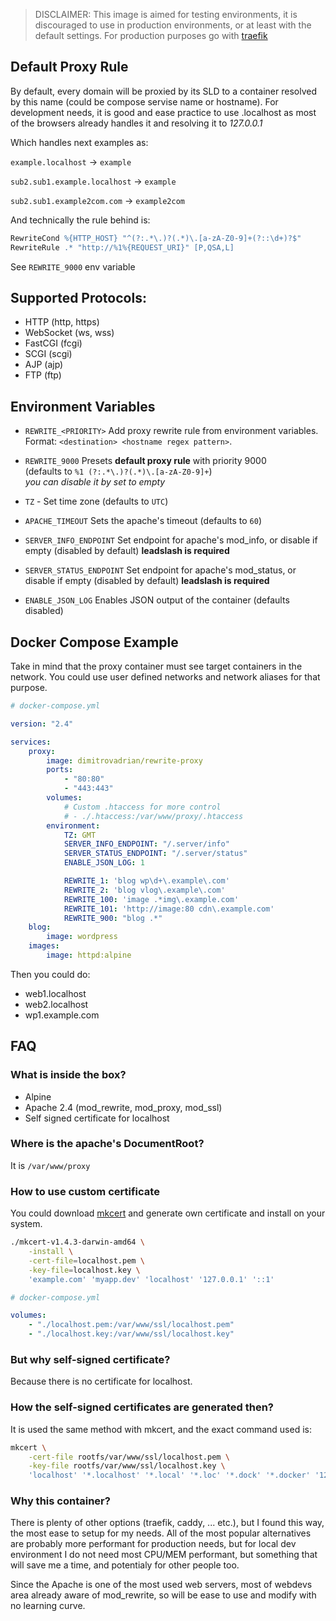 > DISCLAIMER: This image is aimed for testing environments, it is discouraged to use in production environments, or at least with the default settings.
> For production purposes go with [traefik](https://traefik.io/)

## Default Proxy Rule

By default, every domain will be proxied by its SLD to a container resolved by this name (could be compose servise name or hostname). For development needs, it is good and ease practice to use .localhost as most of the browsers already handles it and resolving it to _127.0.0.1_

Which handles next examples as:

`example.localhost` -> `example`

`sub2.sub1.example.localhost` -> `example`

`sub2.sub1.example2com.com` -> `example2com`

And technically the rule behind is:

```apache
RewriteCond %{HTTP_HOST} "^(?:.*\.)?(.*)\.[a-zA-Z0-9]+(?::\d+)?$"
RewriteRule .* "http://%1%{REQUEST_URI}" [P,QSA,L]
```

See `REWRITE_9000` env variable

## Supported Protocols:

-   HTTP (http, https)
-   WebSocket (ws, wss)
-   FastCGI (fcgi)
-   SCGI (scgi)
-   AJP (ajp)
-   FTP (ftp)

## Environment Variables

-   `REWRITE_<PRIORITY>` Add proxy rewrite rule from environment variables. \
    Format: `<destination> <hostname regex pattern>`.

-   `REWRITE_9000` Presets **default proxy rule** with priority 9000 \
    (defaults to `%1 (?:.*\.)?(.*)\.[a-zA-Z0-9]+`)\
    _you can disable it by set to empty_

-   `TZ` - Set time zone (defaults to `UTC`)

-   `APACHE_TIMEOUT` Sets the apache's timeout (defaults to `60`)

-   `SERVER_INFO_ENDPOINT` Set endpoint for apache's mod_info, or disable if empty (disabled by default) **leadslash is required**

-   `SERVER_STATUS_ENDPOINT` Set endpoint for apache's mod_status, or disable if empty (disabled by default) **leadslash is required**

-   `ENABLE_JSON_LOG` Enables JSON output of the container (defaults disabled)

## Docker Compose Example

Take in mind that the proxy container must see target containers in the network. You could use user defined networks and network aliases for that purpose.

```yaml
# docker-compose.yml

version: "2.4"

services:
    proxy:
        image: dimitrovadrian/rewrite-proxy
        ports:
            - "80:80"
            - "443:443"
        volumes:
            # Custom .htaccess for more control
            # - ./.htaccess:/var/www/proxy/.htaccess
        environment:
            TZ: GMT
            SERVER_INFO_ENDPOINT: "/.server/info"
            SERVER_STATUS_ENDPOINT: "/.server/status"
            ENABLE_JSON_LOG: 1

            REWRITE_1: 'blog wp\d+\.example\.com'
            REWRITE_2: 'blog vlog\.example\.com'
            REWRITE_100: 'image .*img\.example.com'
            REWRITE_101: 'http://image:80 cdn\.example.com'
            REWRITE_900: "blog .*"
    blog:
        image: wordpress
    images:
        image: httpd:alpine
```

Then you could do:

-   web1.localhost
-   web2.localhost
-   wp1.example.com

## FAQ

### What is inside the box?

-   Alpine
-   Apache 2.4 (mod_rewrite, mod_proxy, mod_ssl)
-   Self signed certificate for localhost

### Where is the apache's DocumentRoot?

It is `/var/www/proxy`

### How to use custom certificate

You could download [mkcert](https://github.com/FiloSottile/mkcert/releases) and generate own certificate and install on your system.

```bash
./mkcert-v1.4.3-darwin-amd64 \
    -install \
    -cert-file=localhost.pem \
    -key-file=localhost.key \
    'example.com' 'myapp.dev' 'localhost' '127.0.0.1' '::1'
```

```yaml
# docker-compose.yml

volumes:
    - "./localhost.pem:/var/www/ssl/localhost.pem"
    - "./localhost.key:/var/www/ssl/localhost.key"
```

### But why self-signed certificate?

Because there is no certificate for localhost.

### How the self-signed certificates are generated then?

It is used the same method with mkcert, and the exact command used is:

```bash
mkcert \
    -cert-file rootfs/var/www/ssl/localhost.pem \
    -key-file rootfs/var/www/ssl/localhost.key \
    'localhost' '*.localhost' '*.local' '*.loc' '*.dock' '*.docker' '127.0.0.1' '::1'
```

### Why this container?

There is plenty of other options (traefik, caddy, ... etc.), but I found this way, the most ease to setup for my needs. All of the most popular alternatives are probably more performant for production needs, but for local dev environment I do not need most CPU/MEM performant, but something that will save me a time, and potentialy for other people too.

Since the Apache is one of the most used web servers, most of webdevs area already aware of mod_rewrite, so will be ease to use and modify with no learning curve.

